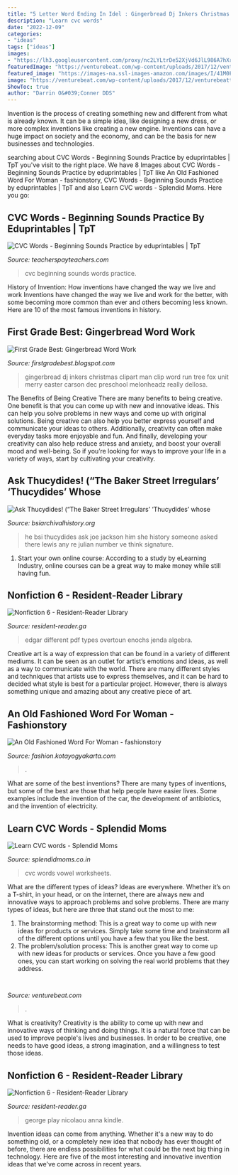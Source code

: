 ```yaml
---
title: "5 Letter Word Ending In Idel : Gingerbread Dj Inkers Christmas Clipart Man Clip Word Run Tree Fox Unit Merry Easter Carson Dec Preschool Melonheadz Really Dellosa"
description: "Learn cvc words"
date: "2022-12-09"
categories:
- "ideas"
tags: ["ideas"]
images:
- "https://lh3.googleusercontent.com/proxy/nc2LYLtrDe52XjVd6JlL986A7hXr9_h_H1vL4loT55o8QcGVfIkqfQYN12gYgxSh8j8gupUTcFDxRxh6AG75LY1vOV6MWSEzZu00s3TB8VvafmQmLmPMJXNRfIO229ct=w1200-h630-p-k-no-nu"
featuredImage: "https://venturebeat.com/wp-content/uploads/2017/12/venturebeattweet.jpg?w=800"
featured_image: "https://images-na.ssl-images-amazon.com/images/I/41M0FHfoDaL._SX354_BO1,204,203,200_.jpg"
image: "https://venturebeat.com/wp-content/uploads/2017/12/venturebeattweet.jpg?w=800"
ShowToc: true
author: "Darrin O&#039;Conner DDS"
---
```



Invention is the process of creating something new and different from what is already known. It can be a simple idea, like designing a new dress, or more complex inventions like creating a new engine. Inventions can have a huge impact on society and the economy, and can be the basis for new businesses and technologies.

	

		
searching about CVC Words - Beginning Sounds Practice by eduprintables | TpT you've visit to the right place. We have 8 Images about CVC Words - Beginning Sounds Practice by eduprintables | TpT like An Old Fashioned Word For Woman - fashionstory, CVC Words - Beginning Sounds Practice by eduprintables | TpT and also Learn CVC words - Splendid Moms. Here you go:
		
    
## CVC Words - Beginning Sounds Practice By Eduprintables | TpT

<img loading=lazy src="https://ecdn.teacherspayteachers.com/thumbitem/CVC-Words-Beginning-Sounds-Practice-3164986-1509410890/original-3164986-2.jpg" onerror="this.onerror=null;this.src='https://tse1.mm.bing.net/th?id=OIP.63CB2AXgQWLYYhT6RZnwBgAAAA&amp;pid=15.1';" alt="CVC Words - Beginning Sounds Practice by eduprintables | TpT">

_Source: teacherspayteachers.com_

>cvc beginning sounds words practice. 

	

History of Invention: How inventions have changed the way we live and work
Inventions have changed the way we live and work for the better, with some becoming more common than ever and others becoming less known. Here are 10 of the most famous inventions in history.

    
## First Grade Best: Gingerbread Word Work

<img loading=lazy src="http://4.bp.blogspot.com/-jb-xfRn2aIQ/UKzPAUH0hRI/AAAAAAAABLk/UF5lCoNxmVc/s1600/DJI_Dazzle_Dec_gingerbreadman_c.jpg" onerror="this.onerror=null;this.src='https://tse4.mm.bing.net/th?id=OIP.lu-AGQ-fjx0WFuzn7P767wHaLA&amp;pid=15.1';" alt="First Grade Best: Gingerbread Word Work">

_Source: firstgradebest.blogspot.com_

>gingerbread dj inkers christmas clipart man clip word run tree fox unit merry easter carson dec preschool melonheadz really dellosa. 

	

The Benefits of Being Creative
There are many benefits to being creative. One benefit is that you can come up with new and innovative ideas. This can help you solve problems in new ways and come up with original solutions. Being creative can also help you better express yourself and communicate your ideas to others. Additionally, creativity can often make everyday tasks more enjoyable and fun. And finally, developing your creativity can also help reduce stress and anxiety, and boost your overall mood and well-being. So if you’re looking for ways to improve your life in a variety of ways, start by cultivating your creativity.

    
## Ask Thucydides! (“The Baker Street Irregulars’ ‘Thucydides’ Whose

<img loading=lazy src="http://www.bsiarchivalhistory.org/BSI_Archival_History/Thucydides_dept_files/droppedImage_1.jpg" onerror="this.onerror=null;this.src='https://tse3.mm.bing.net/th?id=OIP.O2IDORAUZN_bvSFABVcllwAAAA&amp;pid=15.1';" alt="Ask Thucydides! (“The Baker Street Irregulars’ ‘Thucydides’ whose">

_Source: bsiarchivalhistory.org_

>he bsi thucydides ask joe jackson him she history someone asked there lewis any re julian number ve think signature. 

	

1. Start your own online course: According to a study by eLearning Industry, online courses can be a great way to make money while still having fun.

    
## Nonfiction 6 - Resident-Reader Library

<img loading=lazy src="https://images-na.ssl-images-amazon.com/images/I/41M0FHfoDaL._SX354_BO1,204,203,200_.jpg" onerror="this.onerror=null;this.src='https://tse1.mm.bing.net/th?id=OIP.7-w3dzD_fM1-r9FVz8NdTQAAAA&amp;pid=15.1';" alt="Nonfiction 6 - Resident-Reader Library">

_Source: resident-reader.ga_

>edgar different pdf types overtoun enochs jenda algebra. 

	

Creative art is a way of expression that can be found in a variety of different mediums. It can be seen as an outlet for artist’s emotions and ideas, as well as a way to communicate with the world. There are many different styles and techniques that artists use to express themselves, and it can be hard to decided what style is best for a particular project. However, there is always something unique and amazing about any creative piece of art.

    
## An Old Fashioned Word For Woman - Fashionstory

<img loading=lazy src="https://lh3.googleusercontent.com/proxy/nc2LYLtrDe52XjVd6JlL986A7hXr9_h_H1vL4loT55o8QcGVfIkqfQYN12gYgxSh8j8gupUTcFDxRxh6AG75LY1vOV6MWSEzZu00s3TB8VvafmQmLmPMJXNRfIO229ct=w1200-h630-p-k-no-nu" onerror="this.onerror=null;this.src='https://tse3.mm.bing.net/th?id=OIP.qB5jq2d5MT1DxStU2pJZ1AHaHS&amp;pid=15.1';" alt="An Old Fashioned Word For Woman - fashionstory">

_Source: fashion.kotayogyakarta.com_

>. 

	

What are some of the best inventions?
There are many types of inventions, but some of the best are those that help people have easier lives. Some examples include the invention of the car, the development of antibiotics, and the invention of electricity.

    
## Learn CVC Words - Splendid Moms

<img loading=lazy src="https://splendidmoms.co.in/wp-content/uploads/2021/01/vowel-a-cvc-words_2-210x300.png" onerror="this.onerror=null;this.src='https://tse1.mm.bing.net/th?id=OIP.cTpydTCg3dK9z8OCevrU5AAAAA&amp;pid=15.1';" alt="Learn CVC words - Splendid Moms">

_Source: splendidmoms.co.in_

>cvc words vowel worksheets. 

	

What are the different types of ideas?
Ideas are everywhere. Whether it’s on a T-shirt, in your head, or on the internet, there are always new and innovative ways to approach problems and solve problems. 
There are many types of ideas, but here are three that stand out the most to me: 
1. The brainstorming method: This is a great way to come up with new ideas for products or services. Simply take some time and brainstorm all of the different options until you have a few that you like the best.
2. The problem/solution process: This is another great way to come up with new ideas for products or services. Once you have a few good ones, you can start working on solving the real world problems that they address. 

    
## 

<img loading=lazy src="https://venturebeat.com/wp-content/uploads/2017/12/venturebeattweet.jpg?w=800" onerror="this.onerror=null;this.src='https://tse1.mm.bing.net/th?id=OIP.oPG9akIFlOLxYQ13kp2vvwHaFj&amp;pid=15.1';" alt="">

_Source: venturebeat.com_

>. 

	

What is creativity?
Creativity is the ability to come up with new and innovative ways of thinking and doing things. It is a natural force that can be used to improve people's lives and businesses. In order to be creative, one needs to have good ideas, a strong imagination, and a willingness to test those ideas.

    
## Nonfiction 6 - Resident-Reader Library

<img loading=lazy src="https://images-na.ssl-images-amazon.com/images/I/41-fRGvGABL._SX325_BO1,204,203,200_.jpg" onerror="this.onerror=null;this.src='https://tse3.mm.bing.net/th?id=OIP.23M9KrM20j13Qhkdqb4xDgAAAA&amp;pid=15.1';" alt="Nonfiction 6 - Resident-Reader Library">

_Source: resident-reader.ga_

>george play nicolaou anna kindle. 

	

Invention ideas can come from anything. Whether it's a new way to do something old, or a completely new idea that nobody has ever thought of before, there are endless possibilities for what could be the next big thing in technology. Here are five of the most interesting and innovative invention ideas that we've come across in recent years.

